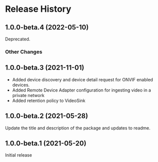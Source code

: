 # Release History

## 1.0.0-beta.4 (2022-05-10)

Deprecated.

### Other Changes

## 1.0.0-beta.3 (2021-11-01)

- Added device discovery and device detail request for ONVIF enabled devices.
- Added Remote Device Adapter configuration for ingesting video in a private network
- Added retention policy to VideoSink

## 1.0.0-beta.2 (2021-05-28)

Update the title and description of the package and updates to readme.

## 1.0.0-beta.1 (2021-05-20)

Initial release
